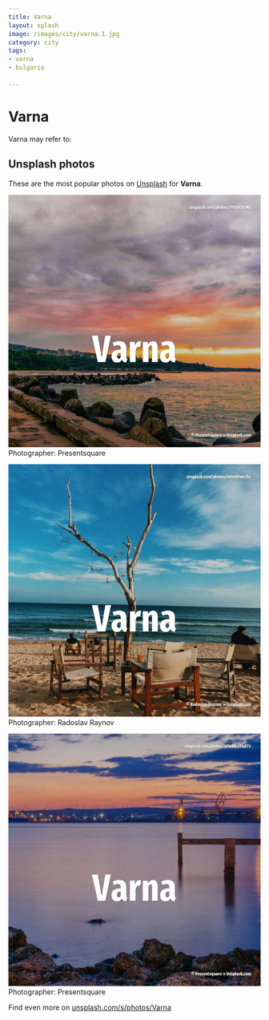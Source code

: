 ```yaml
---
title: Varna
layout: splash
image: /images/city/varna.1.jpg
category: city
tags:
- varna
- bulgaria

---
```

# Varna

Varna may refer to:

 
## Unsplash photos
These are the most popular photos on [Unsplash](https://unsplash.com) for **Varna**.
 
![Varna](/images/city/varna.1.jpg)
Photographer:  Presentsquare
 
![Varna](/images/city/varna.2.jpg)
Photographer:  Radoslav Raynov
 
![Varna](/images/city/varna.3.jpg)
Photographer:  Presentsquare
 
Find even more on [unsplash.com/s/photos/Varna](https://unsplash.com/s/photos/Varna)
 
